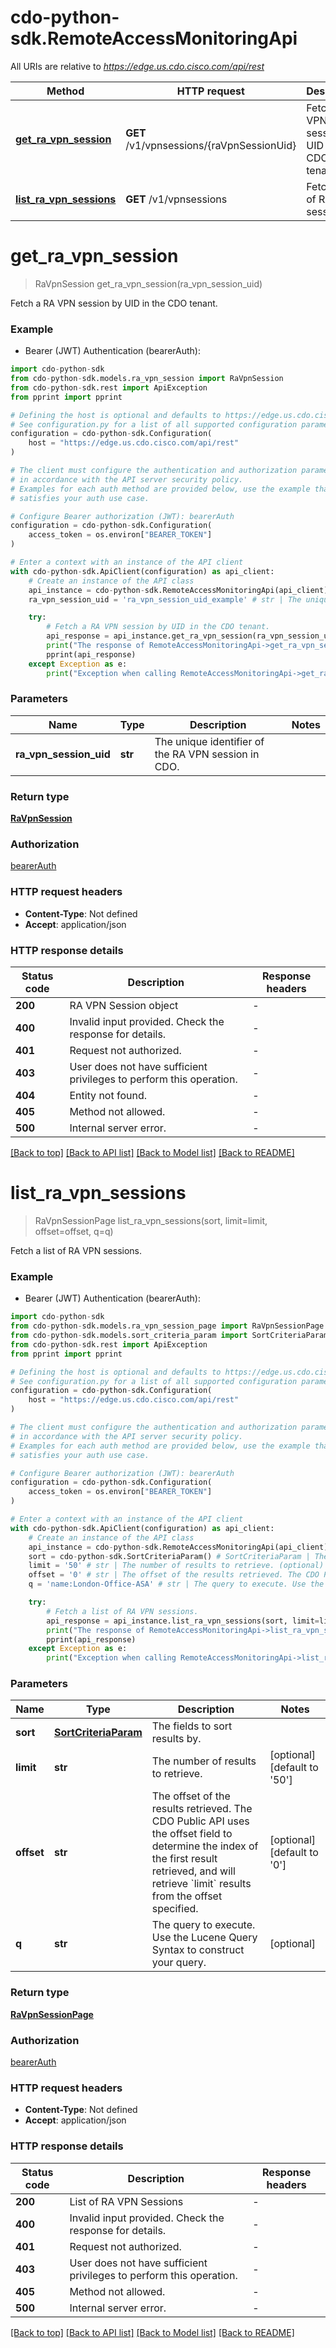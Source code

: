 # cdo-python-sdk.RemoteAccessMonitoringApi

All URIs are relative to *https://edge.us.cdo.cisco.com/api/rest*

Method | HTTP request | Description
------------- | ------------- | -------------
[**get_ra_vpn_session**](RemoteAccessMonitoringApi.md#get_ra_vpn_session) | **GET** /v1/vpnsessions/{raVpnSessionUid} | Fetch a RA VPN session by UID in the CDO tenant.
[**list_ra_vpn_sessions**](RemoteAccessMonitoringApi.md#list_ra_vpn_sessions) | **GET** /v1/vpnsessions | Fetch a list of RA VPN sessions.


# **get_ra_vpn_session**
> RaVpnSession get_ra_vpn_session(ra_vpn_session_uid)

Fetch a RA VPN session by UID in the CDO tenant.

### Example

* Bearer (JWT) Authentication (bearerAuth):

```python
import cdo-python-sdk
from cdo-python-sdk.models.ra_vpn_session import RaVpnSession
from cdo-python-sdk.rest import ApiException
from pprint import pprint

# Defining the host is optional and defaults to https://edge.us.cdo.cisco.com/api/rest
# See configuration.py for a list of all supported configuration parameters.
configuration = cdo-python-sdk.Configuration(
    host = "https://edge.us.cdo.cisco.com/api/rest"
)

# The client must configure the authentication and authorization parameters
# in accordance with the API server security policy.
# Examples for each auth method are provided below, use the example that
# satisfies your auth use case.

# Configure Bearer authorization (JWT): bearerAuth
configuration = cdo-python-sdk.Configuration(
    access_token = os.environ["BEARER_TOKEN"]
)

# Enter a context with an instance of the API client
with cdo-python-sdk.ApiClient(configuration) as api_client:
    # Create an instance of the API class
    api_instance = cdo-python-sdk.RemoteAccessMonitoringApi(api_client)
    ra_vpn_session_uid = 'ra_vpn_session_uid_example' # str | The unique identifier of the RA VPN session in CDO.

    try:
        # Fetch a RA VPN session by UID in the CDO tenant.
        api_response = api_instance.get_ra_vpn_session(ra_vpn_session_uid)
        print("The response of RemoteAccessMonitoringApi->get_ra_vpn_session:\n")
        pprint(api_response)
    except Exception as e:
        print("Exception when calling RemoteAccessMonitoringApi->get_ra_vpn_session: %s\n" % e)
```



### Parameters


Name | Type | Description  | Notes
------------- | ------------- | ------------- | -------------
 **ra_vpn_session_uid** | **str**| The unique identifier of the RA VPN session in CDO. | 

### Return type

[**RaVpnSession**](RaVpnSession.md)

### Authorization

[bearerAuth](../README.md#bearerAuth)

### HTTP request headers

 - **Content-Type**: Not defined
 - **Accept**: application/json

### HTTP response details

| Status code | Description | Response headers |
|-------------|-------------|------------------|
**200** | RA VPN Session object |  -  |
**400** | Invalid input provided. Check the response for details. |  -  |
**401** | Request not authorized. |  -  |
**403** | User does not have sufficient privileges to perform this operation. |  -  |
**404** | Entity not found. |  -  |
**405** | Method not allowed. |  -  |
**500** | Internal server error. |  -  |

[[Back to top]](#) [[Back to API list]](../README.md#documentation-for-api-endpoints) [[Back to Model list]](../README.md#documentation-for-models) [[Back to README]](../README.md)

# **list_ra_vpn_sessions**
> RaVpnSessionPage list_ra_vpn_sessions(sort, limit=limit, offset=offset, q=q)

Fetch a list of RA VPN sessions.

### Example

* Bearer (JWT) Authentication (bearerAuth):

```python
import cdo-python-sdk
from cdo-python-sdk.models.ra_vpn_session_page import RaVpnSessionPage
from cdo-python-sdk.models.sort_criteria_param import SortCriteriaParam
from cdo-python-sdk.rest import ApiException
from pprint import pprint

# Defining the host is optional and defaults to https://edge.us.cdo.cisco.com/api/rest
# See configuration.py for a list of all supported configuration parameters.
configuration = cdo-python-sdk.Configuration(
    host = "https://edge.us.cdo.cisco.com/api/rest"
)

# The client must configure the authentication and authorization parameters
# in accordance with the API server security policy.
# Examples for each auth method are provided below, use the example that
# satisfies your auth use case.

# Configure Bearer authorization (JWT): bearerAuth
configuration = cdo-python-sdk.Configuration(
    access_token = os.environ["BEARER_TOKEN"]
)

# Enter a context with an instance of the API client
with cdo-python-sdk.ApiClient(configuration) as api_client:
    # Create an instance of the API class
    api_instance = cdo-python-sdk.RemoteAccessMonitoringApi(api_client)
    sort = cdo-python-sdk.SortCriteriaParam() # SortCriteriaParam | The fields to sort results by.
    limit = '50' # str | The number of results to retrieve. (optional) (default to '50')
    offset = '0' # str | The offset of the results retrieved. The CDO Public API uses the offset field to determine the index of the first result retrieved, and will retrieve `limit` results from the offset specified. (optional) (default to '0')
    q = 'name:London-Office-ASA' # str | The query to execute. Use the Lucene Query Syntax to construct your query. (optional)

    try:
        # Fetch a list of RA VPN sessions.
        api_response = api_instance.list_ra_vpn_sessions(sort, limit=limit, offset=offset, q=q)
        print("The response of RemoteAccessMonitoringApi->list_ra_vpn_sessions:\n")
        pprint(api_response)
    except Exception as e:
        print("Exception when calling RemoteAccessMonitoringApi->list_ra_vpn_sessions: %s\n" % e)
```



### Parameters


Name | Type | Description  | Notes
------------- | ------------- | ------------- | -------------
 **sort** | [**SortCriteriaParam**](.md)| The fields to sort results by. | 
 **limit** | **str**| The number of results to retrieve. | [optional] [default to &#39;50&#39;]
 **offset** | **str**| The offset of the results retrieved. The CDO Public API uses the offset field to determine the index of the first result retrieved, and will retrieve &#x60;limit&#x60; results from the offset specified. | [optional] [default to &#39;0&#39;]
 **q** | **str**| The query to execute. Use the Lucene Query Syntax to construct your query. | [optional] 

### Return type

[**RaVpnSessionPage**](RaVpnSessionPage.md)

### Authorization

[bearerAuth](../README.md#bearerAuth)

### HTTP request headers

 - **Content-Type**: Not defined
 - **Accept**: application/json

### HTTP response details

| Status code | Description | Response headers |
|-------------|-------------|------------------|
**200** | List of RA VPN Sessions |  -  |
**400** | Invalid input provided. Check the response for details. |  -  |
**401** | Request not authorized. |  -  |
**403** | User does not have sufficient privileges to perform this operation. |  -  |
**405** | Method not allowed. |  -  |
**500** | Internal server error. |  -  |

[[Back to top]](#) [[Back to API list]](../README.md#documentation-for-api-endpoints) [[Back to Model list]](../README.md#documentation-for-models) [[Back to README]](../README.md)

